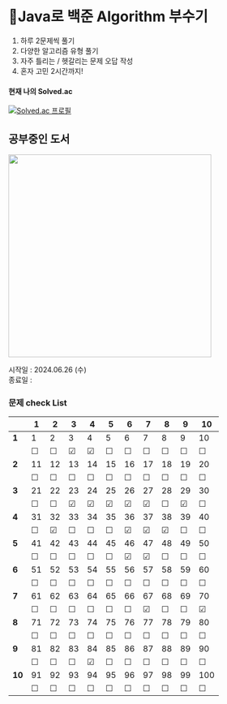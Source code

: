 # 📖Java로 백준 Algorithm 부수기
 1. 하루 2문제씩 풀기</br>
 2. 다양한 알고리즘 유형 풀기</br>
 3. 자주 틀리는 / 헷갈리는 문제 오답 작성
 4. 혼자 고민 2시간까지!
#### 현재 나의 Solved.ac
[![Solved.ac
프로필](http://mazassumnida.wtf/api/generate_badge?boj=tkv00)](https://solved.ac/tkv00)

## 공부중인 도서
<img width="400px" src="https://github.com/tkv00/Algorithm-java/assets/144890194/1f1b8f29-e2ed-49f5-8bbd-30210b42c4e3"/>
<br/>


시작일 : 2024.06.26 (수)<br/>
종료일 : 

### 문제 check List

|    | 1  | 2  | 3  | 4  | 5  | 6  | 7  | 8  | 9  | 10 |
|----|----|----|----|----|----|----|----|----|----|----|
| **1**  | 1 | 2 | 3 | 4 | 5 | 6 | 7 | 8 | 9 | 10 |
|        | ☐ | ☐ | ☑ | ☑ | ☐ | ☐ | ☐ | ☐ | ☐ | ☐  |
| **2**  | 11 | 12 | 13 | 14 | 15 | 16 | 17 | 18 | 19 | 20 |
|        | ☐ | ☐ | ☐ | ☐ | ☐ | ☐ | ☐ | ☐ | ☐ | ☐  |
| **3**  | 21 | 22 | 23 | 24 | 25 | 26 | 27 | 28 | 29 | 30 |
|        | ☐ | ☐ |  ☑  |  ☑  | ☑ | ☑ | ☑ | ☐ | ☑  | ☐  |
| **4**  | 31 | 32 | 33 | 34 | 35 | 36 | 37 | 38 | 39 | 40 |
|        | ☐ | ☑ | ☐ | ☐ | ☐ | ☑ | ☑ | ☑  | ☐ | ☐  |
| **5**  | 41 | 42 | 43 | 44 | 45 | 46 | 47 | 48 | 49 | 50 |
|        | ☐ | ☐ | ☐ | ☐ | ☐ |  ☑  | ☑  | ☐ | ☐ | ☐  |
| **6**  | 51 | 52 | 53 | 54 | 55 | 56 | 57 | 58 | 59 | 60 |
|        | ☐ | ☐ | ☐ | ☐ | ☐ | ☐ | ☐ | ☐ | ☐ | ☐  |
| **7**  | 61 | 62 | 63 | 64 | 65 | 66 | 67 | 68 | 69 | 70 |
|        | ☐ | ☐ | ☐ | ☐ | ☐ | ☐ |  ☑  | ☐ | ☐ | ☑   |
| **8**  | 71 | 72 | 73 | 74 | 75 | 76 | 77 | 78 | 79 | 80 |
|        | ☐ | ☐ | ☐ | ☐ | ☐ | ☐ | ☐ | ☐ | ☐ | ☐  |
| **9**  | 81 | 82 | 83 | 84 | 85 | 86 | 87 | 88 | 89 | 90 |
|        | ☐ | ☐ | ☐ | ☑  | ☐ | ☐ | ☐ | ☐ | ☐ | ☐  |
| **10** | 91 | 92 | 93 | 94 | 95 | 96 | 97 | 98 | 99 | 100 |
|        | ☐ | ☐ | ☐ | ☐ | ☐ | ☐ | ☐ | ☐ | ☐ | ☐  |
